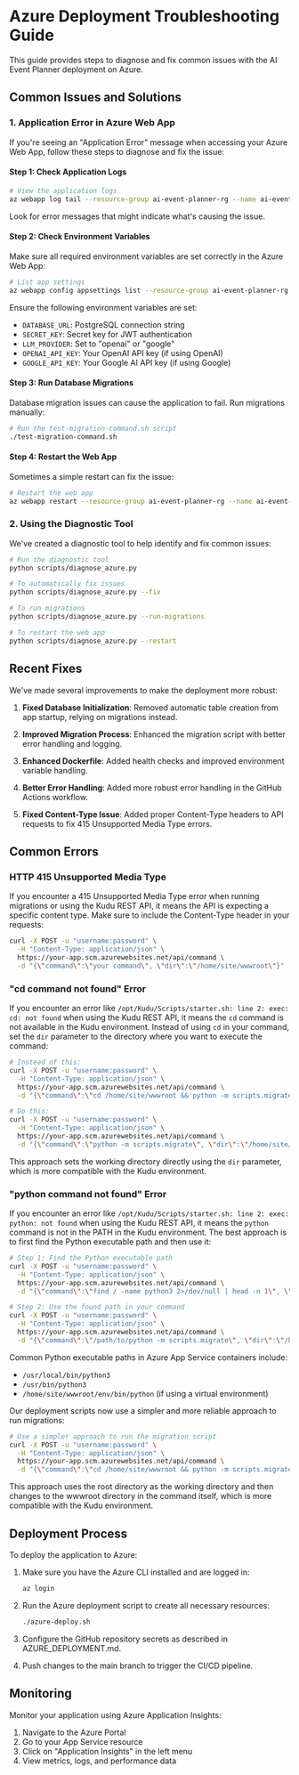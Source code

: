 # Azure Deployment Troubleshooting Guide

This guide provides steps to diagnose and fix common issues with the AI Event Planner deployment on Azure.

## Common Issues and Solutions

### 1. Application Error in Azure Web App

If you're seeing an "Application Error" message when accessing your Azure Web App, follow these steps to diagnose and fix the issue:

#### Step 1: Check Application Logs

```bash
# View the application logs
az webapp log tail --resource-group ai-event-planner-rg --name ai-event-planner
```

Look for error messages that might indicate what's causing the issue.

#### Step 2: Check Environment Variables

Make sure all required environment variables are set correctly in the Azure Web App:

```bash
# List app settings
az webapp config appsettings list --resource-group ai-event-planner-rg --name ai-event-planner
```

Ensure the following environment variables are set:
- `DATABASE_URL`: PostgreSQL connection string
- `SECRET_KEY`: Secret key for JWT authentication
- `LLM_PROVIDER`: Set to "openai" or "google"
- `OPENAI_API_KEY`: Your OpenAI API key (if using OpenAI)
- `GOOGLE_API_KEY`: Your Google AI API key (if using Google)

#### Step 3: Run Database Migrations

Database migration issues can cause the application to fail. Run migrations manually:

```bash
# Run the test-migration-command.sh script
./test-migration-command.sh
```

#### Step 4: Restart the Web App

Sometimes a simple restart can fix the issue:

```bash
# Restart the web app
az webapp restart --resource-group ai-event-planner-rg --name ai-event-planner
```

### 2. Using the Diagnostic Tool

We've created a diagnostic tool to help identify and fix common issues:

```bash
# Run the diagnostic tool
python scripts/diagnose_azure.py

# To automatically fix issues
python scripts/diagnose_azure.py --fix

# To run migrations
python scripts/diagnose_azure.py --run-migrations

# To restart the web app
python scripts/diagnose_azure.py --restart
```

## Recent Fixes

We've made several improvements to make the deployment more robust:

1. **Fixed Database Initialization**: Removed automatic table creation from app startup, relying on migrations instead.

2. **Improved Migration Process**: Enhanced the migration script with better error handling and logging.

3. **Enhanced Dockerfile**: Added health checks and improved environment variable handling.

4. **Better Error Handling**: Added more robust error handling in the GitHub Actions workflow.

5. **Fixed Content-Type Issue**: Added proper Content-Type headers to API requests to fix 415 Unsupported Media Type errors.

## Common Errors

### HTTP 415 Unsupported Media Type

If you encounter a 415 Unsupported Media Type error when running migrations or using the Kudu REST API, it means the API is expecting a specific content type. Make sure to include the Content-Type header in your requests:

```bash
curl -X POST -u "username:password" \
  -H "Content-Type: application/json" \
  https://your-app.scm.azurewebsites.net/api/command \
  -d "{\"command\":\"your command\", \"dir\":\"/home/site/wwwroot\"}"
```

### "cd command not found" Error

If you encounter an error like `/opt/Kudu/Scripts/starter.sh: line 2: exec: cd: not found` when using the Kudu REST API, it means the `cd` command is not available in the Kudu environment. Instead of using `cd` in your command, set the `dir` parameter to the directory where you want to execute the command:

```bash
# Instead of this:
curl -X POST -u "username:password" \
  -H "Content-Type: application/json" \
  https://your-app.scm.azurewebsites.net/api/command \
  -d "{\"command\":\"cd /home/site/wwwroot && python -m scripts.migrate\", \"dir\":\"/\"}"

# Do this:
curl -X POST -u "username:password" \
  -H "Content-Type: application/json" \
  https://your-app.scm.azurewebsites.net/api/command \
  -d "{\"command\":\"python -m scripts.migrate\", \"dir\":\"/home/site/wwwroot\"}"
```

This approach sets the working directory directly using the `dir` parameter, which is more compatible with the Kudu environment.

### "python command not found" Error

If you encounter an error like `/opt/Kudu/Scripts/starter.sh: line 2: exec: python: not found` when using the Kudu REST API, it means the `python` command is not in the PATH in the Kudu environment. The best approach is to first find the Python executable path and then use it:

```bash
# Step 1: Find the Python executable path
curl -X POST -u "username:password" \
  -H "Content-Type: application/json" \
  https://your-app.scm.azurewebsites.net/api/command \
  -d "{\"command\":\"find / -name python3 2>/dev/null | head -n 1\", \"dir\":\"/home/site/wwwroot\"}"

# Step 2: Use the found path in your command
curl -X POST -u "username:password" \
  -H "Content-Type: application/json" \
  https://your-app.scm.azurewebsites.net/api/command \
  -d "{\"command\":\"/path/to/python -m scripts.migrate\", \"dir\":\"/home/site/wwwroot\"}"
```

Common Python executable paths in Azure App Service containers include:
- `/usr/local/bin/python3`
- `/usr/bin/python3`
- `/home/site/wwwroot/env/bin/python` (if using a virtual environment)

Our deployment scripts now use a simpler and more reliable approach to run migrations:

```bash
# Use a simpler approach to run the migration script
curl -X POST -u "username:password" \
  -H "Content-Type: application/json" \
  https://your-app.scm.azurewebsites.net/api/command \
  -d "{\"command\":\"cd /home/site/wwwroot && python -m scripts.migrate\", \"dir\":\"/\"}"
```

This approach uses the root directory as the working directory and then changes to the wwwroot directory in the command itself, which is more compatible with the Kudu environment.

## Deployment Process

To deploy the application to Azure:

1. Make sure you have the Azure CLI installed and are logged in:
   ```bash
   az login
   ```

2. Run the Azure deployment script to create all necessary resources:
   ```bash
   ./azure-deploy.sh
   ```

3. Configure the GitHub repository secrets as described in AZURE_DEPLOYMENT.md.

4. Push changes to the main branch to trigger the CI/CD pipeline.

## Monitoring

Monitor your application using Azure Application Insights:

1. Navigate to the Azure Portal
2. Go to your App Service resource
3. Click on "Application Insights" in the left menu
4. View metrics, logs, and performance data
